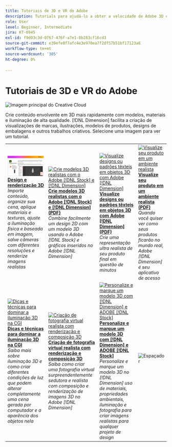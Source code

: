 ```yaml
---
title: Tutoriais de 3D e VR do Adobe
description: Tutorials para ajudá-lo a obter a velocidade de Adobe 3D e VR
role: User
level: Beginner, Intermediate
jira: KT-6945
exl-id: f9d03c3d-0767-476f-a7e1-0b283cf16cd3
source-git-commit: e39efe0f7afc4e3e970ea7f2df57b51bf17123a6
workflow-type: tm+mt
source-wordcount: '305'
ht-degree: 0%

---
```


# Tutoriais de 3D e VR do Adobe

![Imagem principal do Creative Cloud](../assets/Dimenio.jpg)

Crie conteúdo envolvente em 3D mais rapidamente com modelos, materiais e iluminação de alta qualidade. [!DNL Dimension] facilita a criação de visualizações de marcas, ilustrações, modelos de produtos, designs de embalagens e outros trabalhos criativos. Selecione uma imagem para ver um tutorial.

<table>
<tr>
 <td>
   <a href="substance-3d-stager.md">
      <img alt="Design e renderização 3D" src="assets/Substance3DStager.png" />
   </a>
    <div>
   <a href="substance-3d-stager.md"><strong>Design e renderização 3D</strong></a>
    </div>
    <em>Importe conteúdo, organize sua cena, aplique materiais e texturas, ajuste a iluminação física e baseada em imagem, salve câmeras com diferentes resoluções e renderize imagens realistas</em>
    <br>
  </td>
  <td>
   <a href="assets/CreateRealistic3DMockupswithAdobeStockandDimension.pdf">
      <img alt="Crie modelos 3D realistas com o Adobe [!DNL Stock] e [!DNL Dimension]" src="assets/CreateRealistic3DMockupswithAdobeStockandDimension.jpg" />
   </a>
    <div>
   <a href="assets/CreateRealistic3DMockupswithAdobeStockandDimension.pdf"><strong>Crie modelos 3D realistas com o Adobe [!DNL Stock] e [!DNL Dimension] (PDF)</strong></a>
    </div>
    <em>Combine facilmente um design 2D com um modelo 3D usando o Adobe [!DNL Stock] e gráficos inseridos no Adobe [!DNL Dimension]</em>
    <br>
  </td>
  <td>
   <a href="assets/VisualizeTextileDesignsorPatternson3DObjectswithAdobeDimension.pdf">
      <img alt="Visualize designs ou padrões têxteis em objetos 3D com Adobe [!DNL Dimension]" src="assets/VisualizeTextileDesignsorPatternson3DObjectswithAdobeDimension.jpg" />
   </a>
    <div>
   <a href="assets/VisualizeTextileDesignsorPatternson3DObjectswithAdobeDimension.pdf"><strong>Visualize designs ou padrões têxteis em objetos 3D com Adobe [!DNL Dimension] (PDF)</strong></a>
    </div>
    <em>Crie uma representação ultra realista de seu produto final em questão de minutos</em>
    <br>
  </td>
  <td>
   <a href="../cce/assets/VisualizeyourProductinaRealisticEnvironment.pdf">
      <img alt="Visualize seu produto em um ambiente realista" src="assets/VisualizeyourProductinaRealisticEnvironment.jpg" />
   </a>
    <div>
   <a href="../cce/assets/VisualizeyourProductinaRealisticEnvironment.pdf"><strong>Visualize seu produto em um ambiente realista (PDF)</strong></a>
    </div>
    <em>Quando você quiser ver como seus produtos ficarão no mundo real, Adobe [!DNL Dimension] é seu aplicativo de acesso</em>
    <br>
  </td>
</tr>
<tr>
  <td>
   <a href="mastering3dlighting.md">
      <img alt="Dicas e técnicas para dominar a iluminação 3D na CGI" src="assets/Mastering3dlighting_1.gif" />
   </a>
    <div>
   <a href="mastering3dlighting.md"><strong>Dicas e técnicas para dominar a iluminação 3D na CGI</strong></a>
    </div>
    <em>Saiba mais sobre iluminação 3D e como criar diferentes condições de luz que podem alterar completamente uma cena gerada por computador e a aparência dos objetos nela</em>
    <br>
  </td>
  <td>
   <a href="photorealistic.md">
      <img alt="Criação de fotografia virtual realista com renderização e composição 3D" src="assets/Photorealistic_TOC.png" />
   </a>
    <div>
   <a href="photorealistic.md"><strong>Criação de fotografia virtual realista com renderização e composição 3D</strong></a>
    </div>
    <em>Saiba como criar uma fotografia virtual surpreendentemente sedutora e realista com composição e renderização de imagens 3D no Adobe [!DNL Dimension]</em>
    <br>
  </td>
  <td>
   <a href="3ddimensionstock.md">
      <img alt="Personalize e marque um modelo 3D com [!DNL Dimension] e ADOBE [!DNL Stock]" src="assets/3ddimensionstock.jpg" />
   </a>
    <div>
   <a href="3ddimensionstock.md"><strong>Personalize e marque um modelo 3D com [!DNL Dimension] e ADOBE [!DNL Stock]</strong></a>
    </div>
    <em>Personalize e marque um modelo 3D no [!DNL Dimension] uso de materiais, propriedades ambientais, iluminação e fotografia para criar imagens realistas para qualquer projeto de design</em>
    <br>
  </td>
  <td>
    <img alt="Espaçador" src="../assets/Gray_thumbnail.png" />
    <div>
    <br>
  </td>
</tr>
</table>